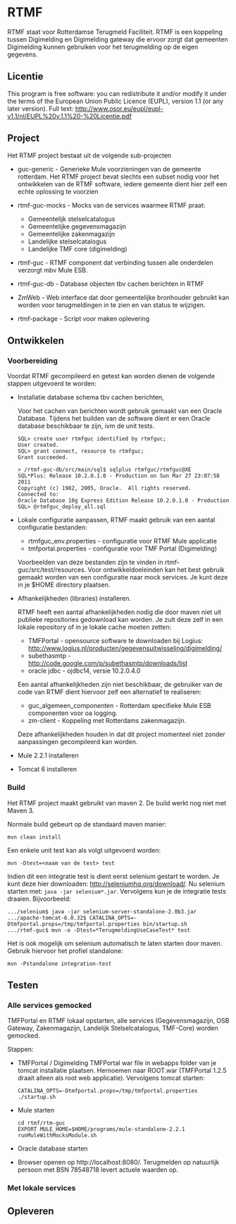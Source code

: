 # RTMF #

RTMF staat voor Rotterdamse Terugmeld Faciliteit. RTMF is een koppeling tussen Digimelding en Digimelding gateway die ervoor zorgt dat gemeenten Digimelding kunnen gebruiken voor het terugmelding op de eigen gegevens.

## Licentie ##

This program is free software: you can redistribute it and/or modify it under the terms of the European Union Public Licence (EUPL), version 1.1 (or any later version). Full text: http://www.osor.eu/eupl/eupl-v1.1/nl/EUPL%20v.1.1%20-%20Licentie.pdf

## Project ##

Het RTMF project bestaat uit de volgende sub-projecten

* guc-generic - Generieke Mule voorzieningen van de gemeente rotterdam. Het RTMF project bevat slechts een subset nodig voor het ontwikkelen van de RTMF software, iedere gemeente dient hier zelf een echte oplossing te voorzien
* rtmf-guc-mocks - Mocks van de services waarmee RTMF praat: 

    * Gemeentelijk stelselcatalogus
    * Gemeentelijke gegevensmagazijn
    * Gemeentelijke zakenmagazijn
    * Landelijke stelselcatalogus
    * Landelijke TMF core (digimelding)

* rtmf-guc - RTMF component dat verbinding tussen alle onderdelen verzorgt mbv Mule ESB.
* rtmf-guc-db - Database objecten tbv cachen berichten in RTMF
* ZmWeb - Web interface dat door gemeentelijke bronhouder gebruikt kan worden voor terugmeldingen in te zien en van status te wijzigen.
* rtmf-package - Script voor maken oplevering

## Ontwikkelen ##

### Voorbereiding ###

Voordat RTMF gecompileerd en getest kan worden dienen de volgende stappen uitgevoerd te worden:

* Installatie database schema tbv cachen berichten,

  Voor het cachen van berichten wordt gebruik gemaakt van een Oracle Database. Tijdens het builden van de software dient er een Oracle database beschikbaar te zijn, ivm de unit tests.

  ```
  SQL> create user rtmfguc identified by rtmfguc;
  User created.
  SQL> grant connect, resource to rtmfguc;              
  Grant succeeded.

  > /rtmf-guc-db/src/main/sql$ sqlplus rtmfguc/rtmfguc@XE
  SQL*Plus: Release 10.2.0.1.0 - Production on Sun Mar 27 23:07:58 2011
  Copyright (c) 1982, 2005, Oracle.  All rights reserved.
  Connected to:
  Oracle Database 10g Express Edition Release 10.2.0.1.0 - Production
  SQL> @rtmfguc_deploy_all.sql
  ```

* Lokale configuratie aanpassen,
    RTMF maakt gebruik van een aantal configuratie bestanden:

    * rtmfguc_env.properties - configuratie voor RTMF Mule applicatie
    * tmfportal.properties - configuratie voor TMF Portal (Digimelding)

    Voorbeelden van deze bestanden zijn te vinden in rtmf-guc/src/test/resources. Voor ontwikkeldoeleinden kan het best gebruik gemaakt worden van een configuratie naar mock services. Je kunt deze in je $HOME directory plaatsen.

* Afhankelijkheden (libraries) installeren.

    RTMF heeft een aantal afhankelijkheden nodig die door maven niet uit publieke repositories gedownload kan worden. Je zult deze zelf in een lokale repository of in je lokale cache moeten zetten:

    * TMFPortal - opensource software te downloaden bij Logius: http://www.logius.nl/producten/gegevensuitwisseling/digimelding/
    * subethasmtp - http://code.google.com/p/subethasmtp/downloads/list
    * oracle jdbc - ojdbc14, versie 10.2.0.4.0

    Een aantal afhankelijkheden zijn niet beschikbaar, de gebruiker van de code van RTMF dient hiervoor zelf een alternatief te realiseren:

    * guc_algemeen_componenten - Rotterdam specifieke Mule ESB componenten voor oa logging.
    * zm-client - Koppeling met Rotterdams zakenmagazijn.

    Deze afhankelijkheden houden in dat dit project momenteel niet zonder aanpassingen gecompileerd kan worden.

* Mule 2.2.1 installeren
* Tomcat 6 installeren

### Build ###

Het RTMF project maakt gebruikt van maven 2. De build werkt nog niet met Maven 3.

Normale build gebeurt op de standaard maven manier:

```
mvn clean install
```

Een enkele unit test kan als volgt uitgevoerd worden:

```
mvn -Dtest=<naam van de test> test
```

Indien dit een integratie test is dient eerst selenium gestart te worden. Je kunt deze hier downloaden: http://seleniumhq.org/download/. Nu selenium starten met: ```java -jar selenium*.jar```. Vervolgens kun je de integratie tests draaien. Bijvoorbeeld:

```
.../selenium$ java -jar selenium-server-standalone-2.0b3.jar
.../apache-tomcat-6.0.32$ CATALINA_OPTS=-Dtmfportal.props=/tmp/tmfportal.properties bin/startup.sh
.../rtmf-guc$ mvn -o -Dtest=*TerugmeldingUseCaseTest* test

```

Het is ook mogelijk om selenium automatisch te laten starten door maven. Gebruik hiervoor het profiel standalone:

```
mvn -Pstandalone integration-test
```

## Testen ##

### Alle services gemocked ###

TMFPortal en RTMF lokaal opstarten, alle services (Gegevensmagazijn, OSB Gateway, Zakenmagazijn, Landelijk Stelselcatalogus, TMF-Core) worden gemocked.

Stappen:

* TMFPortal / Digimelding
  TMFPortal war file in webapps folder van je tomcat installatie plaatsen. Hernoemen naar ROOT.war (TMFPortal 1.2.5 draait alleen als root web applicatie). Vervolgens tomcat starten:

  ```
  CATALINA_OPTS=-Dtmfportal.props=/tmp/tmfportal.properties ./startup.sh
  ```

* Mule starten

  ```
  cd rtmf/rtm-guc
  EXPORT MULE_HOME=$HOME/programs/mule-standalone-2.2.1
  runMuleWithMocksModule.sh
  ```

* Oracle database starten
* Browser openen op http://localhost:8080/. Terugmelden op natuurlijk persoon met BSN 78548718 levert actuele waarden op.

### Met lokale services ###

## Opleveren ##
